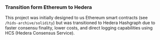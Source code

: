 ### Transition form Ethereum to Hedera

This project was initially designed to us Ethereum smart contracts (see `/hids-archive/solidity`) but was transitioned to Hedera Hashgraph due to faster consensu finality, lower costs, and direct logging capabilities using HCS (Hedera Consensus Service).


